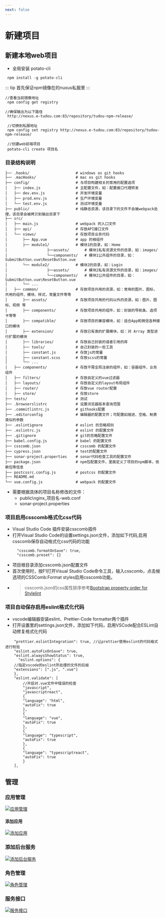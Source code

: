 ```yaml
---
next: false
---
```

# 新建项目
## 新建本地web项目
+ 全局安装 potato-cli

``` 
 npm install -g potato-cli
 ```
::: tip
首先保证npm镜像在的nuxus私服里
:::
``` 
//查看当前镜像地址
 npm config get registry

//确保输出为以下路径
 http://nexus.e-tudou.com:83/repository/tudou-npm-release/

 //切换到私服地址
 npm config set registry http://nexus.e-tudou.com:83/repository/tudou-npm-release/

 //创建web前端项目
 potato-cli create 项目名

 ```
### 目录结构说明

```
├── .hooks/                     # windows os git hooks
├── .macHooks/                  # mac os git hooks
├── config/                     # 与项目构建相关的常用的配置选项
│   ├── index.js                # 主配置文件，如：配置接口代理转发
│   ├── dev.env.js              # 开发环境变量
│   ├── prod.env.js             # 生产环境变量
│   └── test.env.js             # 测试环境变量
├── public/                     # 纯静态资源，该目录下的文件不会被webpack处理，该目录会被拷贝到输出目录下
├── src/
│   ├── main.js                 # webpack 的入口文件
│   ├── api/                    # 存放API接口文件
│   └── views/                  # 存放项目业务代码
│       ├── App.vue             # app 的根组件
│       ├── module1/            # 模块1的目录，如：Home
│                  ├──assets/       # 模块1私有资源文件的目录，如：images/
│                  └──components/   # 模块1公共组件的目录，如：SubmitButton.vue\ResetButton.vue
│       └── module2/            # 模块2的目录，如：Login
│                  ├──assets/       # 模块2私有资源文件的目录，如：images/
│                  └──components/   # 模块2公共组件的目录，如：SubmitButton.vue\ResetButton.vue
│       └── ...
│   ├── common/                 # 存放项目共用的资源，如：常用的图片、图标，共用的组件、模块、样式，常量文件等等
│       ├── assets/             # 存放项目共用的代码以外的资源，如：图片、图标、视频 等
│       ├── components/         # 存放项目共用的组件，如：封装的导航条、选项卡等等
│       ├── compatible/         # 存放项目的兼容模块，如：适合App和微信各种接口的模块
│       ├── extension/          # 存放已有类的扩展模块，如：对 Array 类型进行扩展的模块
│       ├── libraries/          # 存放自己封装的或者引用的库
│       ├── tools/              # 自己封装的一些工具
│       ├── constant.js         # 存放js的常量
│       ├── constant.scss       # 存放scss的常量
│       └── ...
│   ├── components/             # 存放不需全局注册的组件，如：容器组件、业务组件
│   ├── filters/                # 存放自定义的vue过滤器
│   ├── layouts/                # 存放自定义的layout布局组件
│   ├── router/                 # 存放vue router配置
│   ├── store/                  # 存放store
├── tests/                      # 测试
├── .browserslistrc             # 设置浏览器版本查询范围
├── .commitlintrc.js            # githooks配置
├── .editorconfig               # 编辑器的配置文件；可配置如缩进、空格、制表类似的参数
├── .eslintignore               # eslint 的忽略规则
├── .eslintrc.js                # eslint 的配置文件
├── .gitignore                  # git的忽略配置文件
├── babel.config.js             # babel 的配置文件
├── csscomb.json                # csscomb 的配置文件
├── cypress.json                # test的配置文件
├── sonar-project.properties    # sonar代码检查工具的配置文件
├── package.json                # npm包配置文件，里面定义了项目的npm脚本，依赖包等信息
├── postcssrc.config.js         # postcss 的配置文件
├── README.md
└── vue.config.js               # webpack 的配置文件
```

+ 需要根据具体的项目名称修改的文件：
   + public\nginx_项目名-web.conf
   + sonar-project.properties

### 项目启用csscomb格式化css代码
- Visual Studio Code 插件安装csscomb插件
- 打开Visual Studio Code的设置settings.json文件，添加如下代码,启用csscomb保存自动格式化css代码的功能
  ```
    "csscomb.formatOnSave": true,
    "csscomb.preset": {}
  ```
- 项目根目录添加csscomb.json配置文件
- 首次使用时，按F1打开Visual Studio Code命令工具，输入csscomb，点击候选项的CSSComb:Format styles启用csscomb功能。
- > csscomb.json的css属性排序参考[Bootstrap property order for Stylelint](https://github.com/twbs/stylelint-config-twbs-bootstrap/blob/master/css/index.js)

### 项目自动保存启用eslint格式化代码
- vscode编辑器安装eslint、Prettier-Code formatter两个插件
- 打开设置里的settings.json文件，添加如下代码，启用VSCode配合ESLint自动修复格式化代码
```
    "prettier.eslintIntegration": true, //让prettier使用eslint的代码格式进行校验
    "eslint.autoFixOnSave": true,
    "eslint.alwaysShowStatus": true,
      "eslint.options": {
    //指定vscode的eslint所处理的文件的后缀
    "extensions": [".js", ".vue"]
    },
    "eslint.validate": [
        //开启对.vue文件中错误的检查
        "javascript",
        "javascriptreact",
        {
        "language": "html",
        "autoFix": true
        },
        {
        "language": "vue",
        "autoFix": true
        },
        {
        "language": "typescript",
        "autoFix": true
        },
        {
        "language": "typescriptreact",
        "autoFix": true
        }
    ],
```

## 管理

### 应用管理
<a href="/images/1.png" target="_blank">![应用管理](/images/1.png "应用管理")</a>

#### 添加应用
<a href="/images/5.png" target="_blank">![添加应用](/images/5.png "添加应用")</a>

### 添加后台服务
<a href="/images/2.png" target="_blank">![添加后台服务](/images/2.png "添加后台服务")</a>

### 角色管理
<a href="/images/3.png" target="_blank">![角色管理](/images/3.png "角色管理")</a>

### 服务接口
<a href="/images/4.png" target="_blank">![服务接口](/images/4.png "服务接口")</a>


